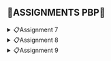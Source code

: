 ## 📖**ASSIGNMENTS PBP**📖
<details>
<summary>📋Assignment 7</summary>

## **DAFTAR ISI**
* [Perbedaan *stateless* dan *stateful widget* dalam Flutter](#a-perbedaan-utama-stateless-dan-stateful-widget-dalam-konteks-pengembangan-aplikasi-flutter)
* [Penjelasan *Widget* dan Fungsinya](#b-penjelasan-widget-dan-fungsinya)
* [Implementasi *Checklist*](#c-implementasi-checklist-part-1)
* [BONUS](#d-bonus-part-1)
<hr>


## **A. Perbedaan Utama *stateless* dan *stateful Widget* dalam Konteks Pengembangan Aplikasi Flutter**
| *Stateless Widget* | *Stateful Widget* |
| --- | --- |
| *Widget* statis | *Widget* dinamis |
| Hanya diperbaharui saat diinisialisasi | Berubah secara dinamis|
| Tidak memiliki `setState()`. Hanya akan dirender sekali dan tidak dapat diperbaharui sendiri | Memiliki internal `setState()` dan dapat dirender ulang jika data masukkan berubah |
| Tidak dapat diperbaharui selama *runtime*, kecuali terjadi peristiwa eksternal | Dapat diperbaharui selama *runtime* berdasarkan tindakan pengguna atau perubahan data |
| Contoh: Text, Icon, dan RaisedButton | Contoh: Checkbox, Tombol Radio, dan Slider |

<br>

*Source:*
* https://www.geeksforgeeks.org/difference-between-stateless-and-stateful-widget-in-flutter/
* https://blog.logrocket.com/difference-between-stateless-stateful-widgets-flutter/
<br>

## **B. Penjelasan *Widget* dan Fungsinya**
| Nama *Widget* | Fungsi |
| --- | --- |
| `MyHomePage` | *Stateless widget* untuk mengatur tampilan utama aplikasi |
| `Scaffold` | Untuk kerangka utama dari halaman, yang mencakup `AppBar` dan `Body` |
| `AppBar` | Untuk menampilkan bilah atas pada halaman, yaitu `ScoobyMart` |
| `SingleChildScrollView` | Untuk membuat area konten yang dapat digulir jika konten melebihi ukuran layar |
| `Padding` | Untuk menambahkan jarak di sekitar *widget-child* |
| `Column` | Untuk mengatur *widget-children* secara vertikal |
| `Text` | Untuk menampilkan teks `Welcome to ScoobyMart!` pada tengah halaman |
| `GridView.count` | Untuk membuat tata letak grid dengan jumlah kolom yang tetap |
| `ShopItem` | Kelas yang mendefinisikan item toko yang memiliki nama, ikon, dan warna |
| `ShopCard` | Untuk mewakili *card* yang menampilkan item toko |
| `Material` | Untuk mengatur bahan dasar *card* dengan warna latar belakang yang sesuai |
| `InkWell` | Untuk membuat area responsif terhadap sentuhan (*tap*) |
| `Container` | Untuk mengelola tata letak dan konten dalam *card* |
| `Icon` | Untuk menampilkan ikon dalam kartu |
| `SnackBar` | Untuk menampilkan pesan singkat yang muncul di bawah layar saat item toko diklik |
| `MyApp` | Untuk menginisialisasi dan mengkonfigurasi aplikasi |
| `MaterialApp` | Untuk mengkonfigurasi dan mengatur tema aplikasi, termasuk `title`, `theme`, dan `home` |
| `ColorScheme` | Untuk mengatur palet warna dalam aplikasi |
| `useMaterial3` | Untuk mengaktifkan penggunaan `Material You` |

<br>

*Source:*
* https://www.geeksforgeeks.org/what-is-widgets-in-flutter/
<br>

## **C. Implementasi *Checklist* Part 1**
#### Membuat Proyek Flutter Baru
1. Pertama kali, saya membuat folder dengan nama `scoobymart`. 
<br>

2. Kedua, saya *generate* proyek Flutter baru dengan nama `scoobymart`. Lalu, masuk ke dalam direktori proyek seperti berikut.
```bash
flutter create scoobymart
cd scoobymart
```
<br>

3. Ketiga, saya menjalanlan proyek melalui Command Prompt seperti berikut.
```bash
flutter run
```
<br>

4. Selanjutnya, saya juga menjalankan perintah untuk *enable web support* dan menjalankan proyek di aplikasi Google Chrome seperti berikut.
```bash
flutter config --enable-web
flutter run -d chrome
```
<br>

5. Lalu, saya melakukan `git init` pada *root folder* dan `add`, `commit`, `push` proyek ke repositori baru di GitHub dengan nama `scoobymart`.
<br>

#### Merapikan Struktur Proyek
1. Pertama, saya membuat file baru bernama `menu.dart` pada direktori `scoobymart/lib` dan mengimpor kode seperti berikut.
```dart
import 'package:flutter/material.dart';
```
<br>

2. Pada `main.dart`, saya memotong kode baris ke-39 sampai akhir yang berisi *class* seperti berikut. Lalu, saya pindahkan ke `menu.dart`.
```dart
class MyHomePage ... {
    ...
}

class _MyHomePageState ... {
    ...
}
```
<br>

3. Selanjutnya, saya mengimpor suatu kode untuk menghilangkan *error* pada `main.dart` seperti berikut.
```bash
import 'package:scoobymart/menu.dart';
```
<br>

#### Membuat Widget Sederhana pada Flutter
1. Awalnya, saya membuka file `main.dart`. Lalu, mengubah kodenya pada bagian tema aplikasi yang mempunyai tipe `Material Color` seperti berikut.
```dart
colorScheme: ColorScheme.fromSeed(seedColor: Colors.indigo),
```
<br>

2. Kedua, saya menghapus `MyHomePage(title: 'Flutter Demo Home Page')` pada file `main.dart` menjadi seperti berikut.
```dart
MyHomePage()
```
<br>

3. Pada file `menu.dart`, saya mengubah sifat *widget* menjadi *stateless* dengan melakukan perubahan pada `({super.key, required this.title})` menjadi `({Key? key}) : super(key: key);` dan menghapus `final String title;` sampai bawah serta menambahkan *Widget Build* sehingga terlihat seperti berikut.
```dart
class MyHomePage extends StatelessWidget {
    MyHomePage({Key? key}) : super(key: key);

    @override
    Widget build(BuildContext context) {
        return Scaffold(
            ...
        );
    }
}
```
<br>

4. Kemudian, saya menambahkan teks dan *card* serta memulai *define* tipe pada list yang saya punya seperti berikut.
```dart
class ShopItem {
  final String name;
  final IconData icon;
  final Color color;

  ShopItem(this.name, this.icon, this.color);
}
```
<br>

5. Lalu, pada bagian bawah kode `MyHomePage({Key? key}) : super(key: key);`, saya menambahkan nama, harga, dan ikon barang seperti berikut.
```dart
final List<ShopItem> items = [
    ShopItem("Lihat Item", Icons.checklist, Colors.pink),
    ShopItem("Tambah Item", Icons.add_shopping_cart, Colors.lightGreen),
    ShopItem("Logout", Icons.logout, Colors.blue),
  ];
```
<br>

6. Kemudian, saya menambahkan kode dalam *widget build* seperti berikut.
```dart
    return Scaffold(
      appBar: AppBar(
        title: const Text(
          'ScoobyMart',
        ),
      ),
      body: SingleChildScrollView(
        child: Padding(
          padding: const EdgeInsets.all(10.0),
          child: Column(
            children: <Widget>[
              const Padding(
                padding: EdgeInsets.only(top: 10.0, bottom: 10.0),
                child: Text(
                  'Welcome to ScoobyMart!', 
                  textAlign: TextAlign.center,
                  style: TextStyle(
                    fontSize: 30,
                    fontWeight: FontWeight.bold,
                  ),
                ),
              ),
              GridView.count(
                primary: true,
                padding: const EdgeInsets.all(20),
                crossAxisSpacing: 10,
                mainAxisSpacing: 10,
                crossAxisCount: 3,
                shrinkWrap: true,
                children: items.map((ShopItem item) {
                  return ShopCard(item);
                }).toList(),
              ),
            ],
          ),
        ),
      ),
    );
``` 
<br>

7. Dikarenakan masih terdapat *error*, saya harus membuat *widget stateless* untuk menampilkan *card* seperti berikut.
```dart
class ShopCard extends StatelessWidget {
  final ShopItem item;

  const ShopCard(this.item, {super.key});

  @override
  Widget build(BuildContext context) {
    return Material(
      color: item.color,
      child: InkWell(
        onTap: () {
          ScaffoldMessenger.of(context)
            ..hideCurrentSnackBar()
            ..showSnackBar(SnackBar(
                content: Text("Kamu telah menekan tombol ${item.name}!")));
        },
        child: Container(
          padding: const EdgeInsets.all(8),
          child: Center(
            child: Column(
              mainAxisAlignment: MainAxisAlignment.center,
              children: [
                Icon(
                  item.icon,
                  color: Colors.white,
                  size: 30.0,
                ),
                const Padding(padding: EdgeInsets.all(3)),
                Text(
                  item.name,
                  textAlign: TextAlign.center,
                  style: const TextStyle(color: Colors.white),
                ),
              ],
            ),
          ),
        ),
      ),
    );
  }
}
```
<br>

8. Terakhir, saya melakukan `add`, `commit`, `push` pada repositori `scoobymart` di GitHub.
<br>

## **D. BONUS Part 1**
Berikut adalah bukti bahwa saya mengimplementasikan warna-warna yang berbeda untuk setiap tombol (`Lihat Item`, `Tambah Item`, dan `Logout`) seperti berikut.
![BONUS](img/bonus1.jpg)
</details>

<details>
<summary>📋Assignment 8</summary>

## **DAFTAR ISI**
* [Perbedaan Navigator.push() dan Navigator.pushReplacement()](#a-perbedaan-antara-navigatorpush-dan-navigatorpushreplacement-beserta-contoh-penggunaan-kedua-metode)
* [*Layout Widget* pada Flutter dan Konteks penggunaannya](#b-penjelasan-tiap-layout-widget-pada-flutter-dan-penggunaannya)
* [Penjelasan Elemen Input pada Form](#c-penjelasan-elemen-input-pada-form)
* [Penerapan *Clean Architecture* pada Aplikasi Flutter](#d-penerapan-clean-architecture-pada-flutter)
* [Implementasi *Checklist*](#e-implementasi-checklist-part-2)
* [BONUS](#f-bonus-part-2)
<hr>


## **A. Perbedaan antara `Navigator.push()` dan `Navigator.pushReplacement()` beserta Contoh Penggunaan Kedua Metode**
| `Navigator.push()` | `Navigator.pushReplacement()` |
| --- | --- |
| Menambahkan *route* baru di atas *stack route* yang sudah ada | Menggantikan *route* yang sedang ditampilkan kepada pengguna dengan *route* baru |
| Menambahkan *route* baru ke dalam *stack route* tanpa mengubah atau menghapus *route* yang sudah ada di bawahnya | Penggantian secara langsung pada *route* yang sedang ditampilkan, tanpa memengaruhi *route* di bawahnya |
| Pengguna dapat kembali ke *route* sebelumnya dengan tombol "Back" | Pengguna tidak dapat kembali ke tampilan sebelumnya dengan tombol "Back" |
| Digunakan jika ingin menambahkan *route* baru tanpa menghilangkan tampilan *route* sebelumnya | Digunakan jika ada perubahan signifikan dalam aplikasi dan *route* sebelumnya tidak relevan |
| Tombol "Back" membawa pengguna ke tampilan *route* sebelumnya dalam *stack route* | Tombol "Back" mungkin tidak langsung membawa pengguna ke tampilan sebelumnya, jika *route* sebelumnya telah digantikan |
| Menambahkan *route* di atas *stack*, meninggalkan *route* yang sudah ada di bawahnya | Menggantikan *route* yang sudah ada di atas *stack*, tetapi tidak mempengaruhi kondisi elemen *stack* yang berada di bawahnya |
| Memperhatikan urutan dan isi stack, terutama jika ingin memastikan bahwa pengguna dapat kembali ke tampilan sebelumnya | Memperhatikan bahwa pengguna tidak dapat langsung kembali ke tampilan sebelumnya setelah menggunakan `pushReplacement()` |

<br>

Berikut contoh penggunaan metode `Navigator.push()`:
```dart
if (item.name == "Add an Item") {
    Navigator.push(
        context,
        MaterialPageRoute(builder: (context) => const ShopFormPage()),
    );
}
```
<br>

Berikut contoh penggunaan metode `Navogator.pushReplacement()`:
```dart
onTap: () {
    Navigator.pushReplacement(
        context,
        MaterialPageRoute(
        builder: (context) => MyHomePage(),
        ));
},
```
<br>

*Source:*
* https://pbp-fasilkom-ui.github.io/ganjil-2024/docs/tutorial-7
<br>

## **B. Penjelasan Tiap *Layout Widget* pada Flutter dan Penggunaannya**

#### **1. Single-Child Layout Widgets**
| *Layout Widget* | Penggunaannya |
| --- | --- |
| `Align` | Mengatur *widget* anaknya ke posisi yang diinginkan di dalam *parent widget* |
| `Center` | Mengatur *widget* anaknya ke tengah *widget* induknya, horizontal atau vertikal |
| `Container` | Menampuang elemen atau *widget* lainnya |
| `Padding` | Menambahkan ruang putih (*padding*) di sekitar *widget* anaknya |
| `AspectRatio` | Mencoba mengukur anak ke rasio aspek tertentu |
| `Baseline` | Memposisikan anaknya sesuai dengan garis dasar anak tersebut |
| `ConstrainedBox` | Memberikan batasan tambahan pada turunannya |
| `SizedBox` | Memaksa anaknya untuk memiliki lebar atau tinggi tertentu |
| `Transform` | Menerapkan transformasi sebelum mewarnai anaknya |

<br>

#### **2. Multi-Child Layout Widgets**
| *Layout Widget* | Penggunaannya |
| --- | --- |
| `Column` | Menyusun *widget* anaknya dalam kolom vertikal |
| `GridView` | Menampilkan elemen dalam susunan *grid* |
| `ListView` | Menyusun *widget* anaknya dalam bentuk daftar linier, secara vertikal atau horizontal |
| `GridView.builder` | membuat setiap `ShopCard` dalam *grid* sesuai dengan data yang ada pada daftar `items` |
| `Row` | Menyusun *widget* anaknya dalam arah horizontal |
| `Stack` | Mengatur *widget* anak di atas satu sama lain (*stack*) |

<br>

#### **3. Silver Widgets**
| *Layout Widget* | Penggunaannya |
| --- | --- |
| `CupertinoSliverNavigationBar` | Navigasi bergaya iOS dengan judul besar bergaya iOS-11 menggunakan *silver* |

<br>

*Source:*
* https://docs.flutter.dev/ui/widgets/layout
<br>

## **C. Penjelasan Elemen Input pada Form**
| Elemen Input | Penggunaannya |
| --- | --- |
| `Form` | Wadah untuk mengelompokkan beberapa *widget* bidang formulir, seperti *TextField widgets* |
| `FormField` | Mempertahankan status kolom formulir saat ini, sehingga pembaruan dan kesalahan validasi tercermin secara visual di UI |
| `TextFormField` | Membuat area input teks yang dapat diatur dengan berbagai properti dan validasi |
<br>

*Source:*
* https://docs.flutter.dev/ui/widgets/input
<br>

## **D. Penerapan *Clean Architecture* pada Flutter**
#### **1. Presentation Layer (UI)**
Berisi komponen antarmuka pengguna untuk menangani interaksi pengguna dan merender UI. Harus bebas dari detail implementasi logika bisnis dan akses data.
<br>

#### **2. Domain Layer (Business Logic)**
Mewakili inti logika bisnis dengan kasus penggunaan, entitas, dan aturan bisnis. Bersifat agnostik terhadap kerangka atau teknologi tertentu.
<br>

#### **3. Data Layer**
Bertanggung jawab atas pengambilan dan penyimpanan data melalui repositori dan sumber data. Melindungi lapisan domain dari detail penyimpanan dan pengambilan data.
<br>

*Source:*
* https://medium.com/@samra.sajjad0001/flutter-clean-architecture-5de5e9b8d093
<br>

## **E. Implementasi *Checklist* Part 2**
1. Pertama, saya mengubah kode yang ada pada `main.dart` sebagai berikut.
```dart
import 'package:flutter/material.dart';
import 'package:scoobymart/screens/menu.dart';

void main() {
  runApp(const MyApp());
}

class MyApp extends StatelessWidget {
  const MyApp({super.key});
  @override
  Widget build(BuildContext context) {
    return MaterialApp(
      title: 'Flutter PBP',
      theme: ThemeData(
        colorScheme: ColorScheme.fromSeed(seedColor: Colors.indigo),
        useMaterial3: true,
      ),
      home: MyHomePage(),
    );
  }
}
```
<br>

2. Kemudian, pada `lib`, saya membuat folder baru bernama `screens` dan `widgets` di dalamnya. Selain itu, saya memindahkan `menu.dart` ke dalam folder `screens`
<br>

3. Lalu, saya menambah dan mengubah beberapa kode pada `menu.dart` seperti berikut.
```dart
import 'package:flutter/material.dart';
import 'package:scoobymart/widgets/left_drawer.dart';
import 'package:scoobymart/widgets/menu_card.dart';

class MyHomePage extends StatelessWidget {
  MyHomePage({Key? key}) : super(key: key);

  final List<ShopItem> items = [
    ShopItem("Show Items", Icons.checklist, Colors.pink),
    ShopItem("Add an Item", Icons.add_shopping_cart, Colors.lightGreen),
    ShopItem("Logout", Icons.logout, Colors.blue),
  ];

  @override
  Widget build(BuildContext context) {
    return Scaffold(
      appBar: AppBar(
        title: const Text(
          'ScoobyMart',
        ),
        backgroundColor: Colors.indigo,
        foregroundColor: Colors.white,
      ),
      drawer: const LeftDrawer(),
      body: SingleChildScrollView(
        child: Padding(
          padding: const EdgeInsets.all(10.0),
          child: Column(
            children: <Widget>[
              const Padding(
                padding: EdgeInsets.only(top: 10.0, bottom: 10.0),
                child: Text(
                  'Welcome to ScoobyMart!',
                  textAlign: TextAlign.center,
                  style: TextStyle(
                    fontSize: 30,
                    fontWeight: FontWeight.bold,
                  ),
                ),
              ),
              GridView.count(
                primary: true,
                padding: const EdgeInsets.all(20),
                crossAxisSpacing: 10,
                mainAxisSpacing: 10,
                crossAxisCount: 3,
                shrinkWrap: true,
                children: items.map((ShopItem item) {
                  return ShopCard(item);
                }).toList(),
              ),
            ],
          ),
        ),
      ),
    );
  }
}
```
<br>

4. Selanjutnya, saya membuat `left_drawer.dart` pada direktori `lib/widgets/` sebagai berikut.
```dart
import 'package:flutter/material.dart';
import 'package:scoobymart/screens/menu.dart';
import 'package:scoobymart/screens/scoobymart_form.dart';
import 'package:scoobymart/screens/scoobymart_show.dart';

class LeftDrawer extends StatelessWidget {
  const LeftDrawer({super.key});

  @override
  Widget build(BuildContext context) {
    return Drawer(
      child: ListView(
        children: [
          const DrawerHeader(
            decoration: BoxDecoration(
              color: Colors.indigo,
            ),
            child: Column(
              children: [
                Text(
                  'ScoobyMart',
                  textAlign: TextAlign.center,
                  style: TextStyle(
                    fontSize: 30,
                    fontWeight: FontWeight.bold,
                    color: Colors.white,
                  ),
                ),
                Padding(padding: EdgeInsets.all(10)),
                Text(
                  "Simplified inventory management and time-saving efficiency!",
                  textAlign: TextAlign.center,
                  style: TextStyle(
                    fontSize: 15,
                    color: Colors.white,
                    fontWeight: FontWeight.normal,
                  ),
                ),
              ],
            ),
          ),
          ListTile(
            leading: const Icon(Icons.home_outlined),
            title: const Text('Main Page'),
            onTap: () {
              Navigator.pushReplacement(
                  context,
                  MaterialPageRoute(
                    builder: (context) => MyHomePage(),
                  ));
            },
          ),
          ListTile(
            leading: const Icon(Icons.add_shopping_cart),
            title: const Text('Add an Item'),
            onTap: () {
              Navigator.pushReplacement(
                  context,
                  MaterialPageRoute(
                    builder: (context) => const ShopFormPage(),
                  ));
            },
          ),
          ListTile(
            leading: const Icon(Icons.add_shopping_cart),
            title: const Text('Show Items'),
            onTap: () {
              Navigator.pushReplacement(
                  context,
                  MaterialPageRoute(
                    builder: (context) => const ShowItem(),
                  ));
            },
          ),
        ],
      ),
    );
  }
}

```
<br>

5. Selanjutnya, saya membuat `menu_card.dart` pada direktori `lib/widgets/` sebagai berikut.
```dart
import 'package:flutter/material.dart';
import 'package:scoobymart/screens/scoobymart_form.dart';
import 'package:scoobymart/screens/scoobymart_show.dart';

class ShopItem {
  final String name;
  final IconData icon;
  final Color color;

  ShopItem(this.name, this.icon, this.color);
}

class Items {
  final String name;
  final int price;
  final String description;

  Items({required this.name, required this.price, required this.description});
}

class ShopCard extends StatelessWidget {
  final ShopItem item;

  const ShopCard(this.item, {super.key});

  @override
  Widget build(BuildContext context) {
    return Material(
      color: item.color,
      child: InkWell(
        onTap: () {
          ScaffoldMessenger.of(context)
            ..hideCurrentSnackBar()
            ..showSnackBar(SnackBar(
                content: Text("You have pressed the ${item.name} button!")));

          if (item.name == "Add an Item") {
            Navigator.push(
              context,
              MaterialPageRoute(builder: (context) => const ShopFormPage()),
            );
          }

          if (item.name == "Show Items") {
            Navigator.push(
              context,
              MaterialPageRoute(builder: (context) => const ShowItem()),
            );
          }
        },
        child: Container(
          padding: const EdgeInsets.all(8),
          child: Center(
            child: Column(
              mainAxisAlignment: MainAxisAlignment.center,
              children: [
                Icon(
                  item.icon,
                  color: Colors.white,
                  size: 30.0,
                ),
                const Padding(padding: EdgeInsets.all(3)),
                Text(
                  item.name,
                  textAlign: TextAlign.center,
                  style: const TextStyle(color: Colors.white),
                ),
              ],
            ),
          ),
        ),
      ),
    );
  }
}

```
<br>

6. Lalu, saya membuat `scoobymart_form.dart` pada direktori `lib/screens/` seperti berikut.
```dart
import 'package:flutter/material.dart';
import 'package:scoobymart/widgets/left_drawer.dart';
import 'package:scoobymart/widgets/menu_card.dart';

List<Items> items = [];

class ShopFormPage extends StatefulWidget {
  const ShopFormPage({super.key});

  @override
  State<ShopFormPage> createState() => _ShopFormPageState();
}

class _ShopFormPageState extends State<ShopFormPage> {
  final _formKey = GlobalKey<FormState>();

  String _name = "";
  int _price = 0;
  String _description = "";

  @override
  Widget build(BuildContext context) {
    return Scaffold(
      appBar: AppBar(
        title: const Center(
          child: Text(
            'Add Item Form',
          ),
        ),
        backgroundColor: Colors.lightGreen,
        foregroundColor: Colors.white,
      ),

      drawer: const LeftDrawer(),

      body: Form(
        key: _formKey,
        child: SingleChildScrollView(
          child: Column(
            crossAxisAlignment: CrossAxisAlignment.start,
            children: [
              Padding(
                padding: const EdgeInsets.all(8.0),
                child: TextFormField(
                  decoration: InputDecoration(
                    hintText: "Item Name",
                    labelText: "Item Name",
                    border: OutlineInputBorder(
                      borderRadius: BorderRadius.circular(5.0),
                    ),
                  ),
                  onChanged: (String? value) {
                    setState(() {
                      _name = value!;
                    });
                  },
                  validator: (String? value) {
                    if (value == null || value.isEmpty) {
                      return "Name cannot be empty!";
                    }
                    return null;
                  },
                ),
              ),

              Padding(
                padding: const EdgeInsets.all(8.0),
                child: TextFormField(
                  decoration: InputDecoration(
                    hintText: "Price",
                    labelText: "Price",
                    border: OutlineInputBorder(
                      borderRadius: BorderRadius.circular(5.0),
                    ),
                  ),
                  onChanged: (String? value) {
                    setState(() {
                      _price = int.parse(value!);
                    });
                  },
                  validator: (String? value) {
                    if (value == null || value.isEmpty) {
                      return "Price must not be empty!";
                    }
                    if (int.tryParse(value) == null) {
                      return "Price must be numbers!";
                    }
                    return null;
                  },
                ),
              ),

              Padding(
                padding: const EdgeInsets.all(8.0),
                child: TextFormField(
                  decoration: InputDecoration(
                    hintText: "Description",
                    labelText: "Description",
                    border: OutlineInputBorder(
                      borderRadius: BorderRadius.circular(5.0),
                    ),
                  ),
                  onChanged: (String? value) {
                    setState(() {
                      _description = value!;
                    });
                  },
                  validator: (String? value) {
                    if (value == null || value.isEmpty) {
                      return "The description cannot be empty!";
                    }
                    return null;
                  },
                ),
              ),

              Align(
                alignment: Alignment.bottomCenter,
                child: Padding(
                  padding: const EdgeInsets.all(8.0),
                  child: ElevatedButton(
                    style: ButtonStyle(
                      backgroundColor:
                          MaterialStateProperty.all(Colors.lightGreen),
                    ),
                    onPressed: () {
                      if (_formKey.currentState!.validate()) {
                        items.add(Items(
                          name: _name,
                          price: _price,
                          description: _description,
                        ));

                        showDialog(
                          context: context,
                          builder: (context) {
                            return AlertDialog(
                              title: const Text('Item saved successfully'),
                              content: SingleChildScrollView(
                                child: Column(
                                  crossAxisAlignment: CrossAxisAlignment.start,
                                  children: [
                                    Text('Name: $_name'),
                                    Text('Price: $_price'),
                                    Text('Description: $_description'),
                                  ],
                                ),
                              ),
                              actions: [
                                TextButton(
                                  child: const Text('OK'),
                                  onPressed: () {
                                    Navigator.pop(context);
                                  },
                                ),
                              ],
                            );
                          },
                        );
                        _formKey.currentState!.reset();
                      }
                    },
                    child: const Text(
                      "Save",
                      style: TextStyle(color: Colors.white),
                    ),
                  ),
                ),
              ),
            ],
          ),
        ),
      ),
    );
  }
}
```
<br>

7. Kemudian, saya membuat `scoobymart_show.dart` pada direktori `lib/screens/` seperti berikut.
```dart
import 'package:flutter/material.dart';
import 'package:scoobymart/widgets/left_drawer.dart';
import 'package:scoobymart/screens/scoobymart_form.dart';
import 'package:scoobymart/widgets/menu_card.dart';

class ShowItem extends StatefulWidget {
  const ShowItem({super.key});

  @override
  State<StatefulWidget> createState() => _ShowItemPage();
}

class _ShowItemPage extends State<ShowItem> {
  @override
  Widget build(BuildContext context) {
    return Scaffold(

      appBar: AppBar(
        title: const Text('Items'),
        backgroundColor: Colors.pink,
        foregroundColor: Colors.white,
      ),

      drawer: const LeftDrawer(),
      body: ListView.builder(
        itemCount: items.length,
        itemBuilder: (context, index) {
          return ListTile(
            title: Text(items[index].name),
            subtitle: Text(
                "Price: ${items[index].price} \nDescription: ${items[index].description}"),
            onTap: () {
            },
          );
        },
      ),
    );
  }
}
```
<br>

## **F. BONUS Part 2**
Bukti bahwa saya sudah mengimplementasikan bonus sudah ada pada bagian implementasi *checklist*.
</details>

<details>
<summary>📋Assignment 9</summary>

## **DAFTAR ISI**
* [Pengambilan Data JSON](#a-penjelasan-pengambilan-data-json-dengan-membuat-model-dan-tidak)
* [Fungsi CookieRequest dan Penjelasan *Instance* CookieRequest](#b-fungsi-cookierequest-dan-penjelasan-instance-cookierequest)
* [Mekanisme Pengambilan Data](#c-mekanisme-pengambilan-data-dari-json-sampai-dapat-ditampilkan-di-flutter)
* [Mekanisme Autentikasi](#d-mekanisme-autentikasi-dari-input-data-akun-flutter-ke-django-sampai-selesai-proses-autentikasi-oleh-django-dan-tampil-menu-di-flutter)
* [Pemakaian *Widget* dan Fungsinya](#e-seluruh-widget-yang-dipakai-dan-penjelasan-fungsi-masing-masing)
* [Implementasi *Checklist*](#f-implementasi-checklist-part-3)
* [BONUS](#g-bonus-part-3)
<hr>


## **A. Penjelasan Pengambilan Data JSON dengan Membuat Model dan Tidak**
Pengambilan data JSON tanpa membuat model itu dapat dilakukan. Pada Flutter, kita dapat menggunakan metode `json.decode` untuk mengurai *string* JSON menjadi objek `Map<String, dynamic>` dan mengakses *value* dengan menggunakan *keys*. 

Namun, jika kita mengambil data JSON dengan membuat modelnya terlebih dahulu itu akan lebih unggul dan praktis. Kelas model dapat menyediakan berbagai tipe keamanan, validasi, dan keterbacaan untuk data JSON. Selain itu, dapat membantu terhindar dari kesalahan atau bug yang terjadi saat mengakses data JSON tanpa kelas model. 
<br>

*Source:*
* https://stackoverflow.com/questions/75638056/how-to-parse-json-data-without-model-class-in-flutter-and-get-single-value
* https://blog.logrocket.com/dihttps://stackoverflow.com/questions/68343117/json-request-without-model-binding-in-asp-net-core-webapi
<br>

## **B. Fungsi CookieRequest dan Penjelasan *Instance* CookieRequest**
Fungsi CookieRequest adalah untuk menangani pengiriman dan penerimaan *cookie* dalam permintaan HTTP di Flutter. 

*Instance* CookieRequest perlu dibagian ke semua komponen dalam Flutter karena *instance* tersebut menjaga objek *CookieJar* yang menyimpan semua *cookie* untuk domain dan jalur berbeda. Dengan berbagi *instance* CookieRequest yang sama, komponen yang berbeda dapat mengakses *cookie* yang sama dan menghindar pembuatan *cookie* konflik atau duplikat.
<br>

*Source:*
* https://stackoverflow.com/questions/52500575/post-request-with-cookies-in-flutter
* https://codewithflutter.com/how-do-i-make-an-http-request-using-cookies-on-flutter/
<br>

## **C. Mekanisme Pengambilan Data dari JSON sampai Dapat Ditampilkan di Flutter**
1. Pertama, saya membuat file baru pada folder `lib/screens` dengan nama `list_item.dart` dan menjalankan perintah di terminal Flutter seperti berikut.
```bash
flutter pub add http
```
<br>

2. Kedua, saya mengimpor *library* yang dibutuhkan di `list_item.dart` seperti berikut.
```dart
import 'package:flutter/material.dart';
import 'package:http/http.dart' as http;
import 'dart:convert';
import 'package:scoobymart/models/item.dart';
import 'package:scoobymart/screens/show_item.dart';
import 'package:scoobymart/widgets/left_drawer.dart';
```
<br>

3. Ketiga, saya membuat fungsi untuk mengambil data dari server dengan mengirimkan GET Request ke URL dengan potongan kode seperti berikut.
```dart
var url = Uri.parse('http://127.0.0.1:8000/get-product/');
    var response = await http.get(
      url,
      headers: {"Content-Type": "application/json"},
    );
```
<br>

4. Keempat, saya mengambil respons dari permintaan HRRP dengan mengkonversi *string* JSON seperti berikut.
```dart
  var data = jsonDecode(utf8.decode(response.bodyBytes));
```
<br>

5. Kelima, saya membuat `list` bernama `listItem` untuk membuat objek *item* dengan menggunakan data JSON seperti berikut.
```dart
    List<Product> listItem = [];
    for (var d in data) {
      if (d != null) {
        listItem.add(Product.fromJson(d));
      }
    }
    return listItem;
```
<br>

6. keenam, saya membuat halaman untuk menampilkan daftar *item* dan memberikan kemampuan navigasi ke halaman *detail item* ketika pengguna mengklik salah satu *item* dalam daftar dengan kode seperti berikut.
```dart
@override
  Widget build(BuildContext context) {
    return Scaffold(
      appBar: AppBar(
        title: const Text('Items'),
        backgroundColor: Colors.pink,
        foregroundColor: Colors.white,
      ),
      drawer: const LeftDrawer(),
      body: FutureBuilder(
        future: fetchProduct(),
        builder: (context, AsyncSnapshot snapshot) {
          if (snapshot.data == null) {
            return const Center(child: CircularProgressIndicator());
          } else {
            if (!snapshot.hasData) {
              return const Column(
                children: [
                  Text(
                    "No item data.",
                    style: TextStyle(color: Color(0xff59A5D8), fontSize: 20),
                  ),
                  SizedBox(height: 8),
                ],
              );
            } else {
              return ListView.builder(
                itemCount: snapshot.data!.length,
                itemBuilder: (_, index) => Column(
                  children: [
                    GestureDetector(
                      onTap: () {
                        Navigator.push(
                          context,
                          MaterialPageRoute(
                            builder: (context) => DetailProductPage(
                              product: snapshot.data![index],
                            ),
                          ),
                        );
                      },
                      child: Container(
                        margin: const EdgeInsets.symmetric(
                            horizontal: 16, vertical: 12),
                        padding: const EdgeInsets.all(20.0),
                        child: Column(
                          mainAxisAlignment: MainAxisAlignment.start,
                          crossAxisAlignment: CrossAxisAlignment.start,
                          children: [
                            Text(
                              "${snapshot.data![index].fields.name}",
                              style: const TextStyle(
                                fontSize: 18.0,
                                fontWeight: FontWeight.bold,
                              ),
                            ),
                          ],
                        ),
                      ),
                    ),
                    if (index < snapshot.data!.length - 1) const Divider(),
                  ],
                ),
              );
            }
          }
        },
      ),
    );
  }
```
<br>

## **D. Mekanisme Autentikasi dari Input Data Akun Flutter ke Django sampai Selesai Proses Autentikasi oleh Django dan Tampil Menu di Flutter**
1. Pertama, saya membuat metode *view* untuk login pada `authentication/views.py` seperti berikut.
```python
@csrf_exempt
def login(request):
    username = request.POST['username']
    password = request.POST['password']
    user = authenticate(username=username, password=password)
    if user is not None:
        if user.is_active:
            auth_login(request, user)
            # Status login sukses.
            return JsonResponse({
                "username": user.username,
                "status": True,
                "message": "Login sukses!"
            }, status=200)
        else:
            return JsonResponse({
                "status": False,
                "message": "Login gagal, akun dinonaktifkan."
            }, status=401)

    else:
        return JsonResponse({
            "status": False,
            "message": "Login gagal, periksa kembali email atau kata sandi."
        }, status=401)
```
<br>

2. Kedua, saya nenbuat file `urls.py` pada folder `authentication` dan menambahkan URL *routing* seperti berikut.
```python
from django.urls import path
from authentication.views import login

app_name = 'authentication'

urlpatterns = [
    path('login/', login, name='login'),
]
```
<br>

3. Ketiga, saya menambahkan `path('auth/', include('authentication.urls')),` pada file `shopping_list/urls.py`.
<br>

4. keempat, saya membuat file baru bernama `login.dart` di folder `screens`.
<br>

5. Kelima, saya menginstal *package* yang telah disediakan dan menjalankannya di terminal seperti berikut.
```bash
flutter pub add provider
flutter pub add pbp_django_auth
```
<br>

6. Keenam, saya mengubah `main.dart` saya menjadi seperti berikut.
```dart
import 'package:flutter/material.dart';
import 'package:pbp_django_auth/pbp_django_auth.dart';
import 'package:provider/provider.dart';
import 'package:scoobymart/screens/login.dart';

void main() {
  runApp(const MyApp());
}

class MyApp extends StatelessWidget {
  const MyApp({Key? key}) : super(key: key);

  @override
  Widget build(BuildContext context) {
    return Provider(
      create: (_) {
        CookieRequest request = CookieRequest();
        return request;
      },
      child: MaterialApp(
        title: 'Flutter App',
        theme: ThemeData(
          colorScheme: ColorScheme.fromSeed(seedColor: Colors.indigo),
          useMaterial3: true,
        ),
        home: const LoginPage(),
      ),
    );
  }
}

```
<br>

6. Terakhir, saya mengubah `home: MyHomePage()` menjadi `home: LoginPage()` pada `main.dart`.
<br>

## **E. Seluruh *Widget* yang Dipakai dan Penjelasan Fungsi Masing-Masing**
| Nama *Widget* | Fungsi |
| --- | --- |
| `AppBar` | Untuk menampilkan bilah atas pada halaman, yaitu `ScoobyMart` |
| `Scaffold` | Untuk kerangka utama dari halaman, yang mencakup `AppBar` dan `Body` |
| `Column` | Untuk mengatur *widget-children* secara vertikal |
| `SnackBar` | Untuk menampilkan pesan singkat yang muncul di bawah layar saat item toko diklik |
| `ListView.Builder` | Untuk membuat daftar dengan elemen-elemen yang dibuat secara dinamis berdasarkan data atau model tertentu |
| `TextField` | Untuk menginput teks dari *user* |
| `Container` | Untuk mengelola tata letak dan konten dalam *card* |
| `Navigator` | Untuk menavigasi ke halaman baru dan menggantikan halaman tersebut |
| `FutureBuilder` | Untuk menangani proses pengembalian data yang bersifat asinkron, yaitu mengambil dan menampilkan data *item* dengan menunggu fungsi `fetchProduct()` |
<br>

## **F. Implementasi *Checklist* Part 3**
#### Mengintegrasikan Sistem Autentikasi Django dengan Flutter
1. Pertama, saya membuat `django-app` bernama `authentication` pada proyek Django `shopping_list`.
<br>

2. Lalu, saya menambahkan `authentication` ke `INSTALLED_APPS` pada *main project* `settings.py` Django.
<br>

3. Kemudian, saya menjalankan perintah `pip install django-cors-headers` untuk menginstal *library* yang dibutuhkan.
<br>

4. Lalu, saya menambahkan `corsheaders` ke `INSTALLED_APPS` pada *main project* `settings.py` Django.
<br>

5. Selanjutnya, saya menambahkan `corsheaders.middleware.CorsMiddleware` pada *main project* `settings.py` Django.
<br>

6. Lanjut, saya menambahkan beberapa variabel pada *main project* `settings.py` Django seperti berikut.
```python
CORS_ALLOW_ALL_ORIGINS = True
CORS_ALLOW_CREDENTIALS = True
CSRF_COOKIE_SECURE = True
SESSION_COOKIE_SECURE = True
CSRF_COOKIE_SAMESITE = 'None'
SESSION_COOKIE_SAMESITE = 'None'
```
<br>

#### Membuat halaman Login pada Flutter
1. Pertama, saya membuat metode *view* untuk login pada `authentication/views.py`.
<br>

2. Kedua, saya nenbuat file `urls.py` pada folder `authentication` dan menambahkan URL *routing*.
<br>

4. keempat, saya membuat file baru bernama `login.dart` di folder `screens`.
<br>

5. Kelima, saya menginstal *package* yang telah disediakan dan menjalankannya di terminal seperti berikut.
```bash
flutter pub add provider
flutter pub add pbp_django_auth
```
<br>

6. Keenam, saya memodifikasi `main.dart` saya dan mengubah `home: MyHomePage()` menjadi `home: LoginPage()`.
<br>

#### Membuat Model Kustom sesuai Django
1. Pertama, saya membuka *endpoint* `JSON` yang sudah dibuat pada Tutorial 2.
<br>

2. Selanjutnya, saya menyalin data `JSON` dan membuka situs web Quicktype.
<br>

3. Pada situs tersebut, saya mengubah *setup name* menjadi `Product`, *source type* menjadi `JSON`, dan *language* menjadi `Dart`.
<br>

4. Lalu, saya menempelkan data JSON yang sudah disalin ke dalam *textbox* yang ada pada Quicktype.
<br>

5. Kemudian, saya mengklik pilihan `Copy Code` pada Quicktype.
<br>

6. Setelah mendapatkan kode model dari Quicktype, saya membuka proyek Flutter dan membuat file baru pada folder `lib/models` dengan nama `item.dart` dan menempelkan kode yang disalin dari Quicktype.
<br>

#### Membuat Halaman Berisi Detail *Item*
1. Pertama, saya membuat file baru bernama `show_item.dart` yang ada di `lib/screens` seperti berikut.
```dart
import 'package:flutter/material.dart';
import 'package:scoobymart/models/item.dart';

class DetailProductPage extends StatelessWidget {
  final Product product;
  const DetailProductPage({Key? key, required this.product}) : super(key: key);

  @override
  Widget build(BuildContext context) {
    return Scaffold(
      appBar: AppBar(
        title: Text(product.fields.name),
        backgroundColor: Colors.pink,
        foregroundColor: Colors.white,
      ),
      body: Padding(
        padding: const EdgeInsets.all(16.0),
        child: Column(
          crossAxisAlignment: CrossAxisAlignment.start,
          children: <Widget>[
            Text(
              product.fields.name,
              style: const TextStyle(
                fontSize: 22,
                fontWeight: FontWeight.bold,
              ),
            ),
            const SizedBox(height: 20),
            Text('Price: ${product.fields.price}'),
            const SizedBox(height: 20),
            Text('Description: ${product.fields.description}'),
          ],
        ),
      ),
      floatingActionButton: FloatingActionButton(
        onPressed: () {
          Navigator.pop(context);
        },
        backgroundColor: Colors.pink,
        foregroundColor: Colors.white,
        child: const Icon(Icons.arrow_back),
      ),
    );
  }
}

```
<br>

2. Kemudian, saya mengimpor `'package:scoobymart/screens/show_item.dart';` di file `list_item.dart` dan menambahkan beberapa kode yang mengarahkan ke `show_item.dart` dengan potongan kode seperti berikut.
```dart
return ListView.builder(
                itemCount: snapshot.data!.length,
                itemBuilder: (_, index) => Column(
                  children: [
                    GestureDetector(
                      onTap: () {
                        Navigator.push(
                          context,
                          MaterialPageRoute(
                            builder: (context) => DetailProductPage(
                              product: snapshot.data![index],
                            ),
                          ),
                        );
                      },
                    ),
                  ],
                ),
      ...
),
...
```
<br>

3. Terakhir, saya melakukan `add`, `commit`, `push` pada repositori `scoobymart` di GitHub.
<br>

## **G. BONUS Part 3**
Bonus sudah saya implementasikan sesuai ketentuan, yaitu membuat `register.dart` dan filter data *item* dari *user*.
<br>
</details>